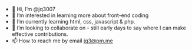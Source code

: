- 👋 Hi, I’m @jq3007
- 👀 I’m interested in learning more about front-end coding
- 🌱 I’m currently learning html, css, javascript & php. 
- 💞️ I’m looking to collaborate on - still early days to say where I can make effective contributions. 
- 📫 How to reach me by email jq3@pm.me 

<!---
jq3007/jq3007 is a ✨ special ✨ repository because its `README.md` (this file) appears on your GitHub profile.
You can click the Preview link to take a look at your changes.
--->
